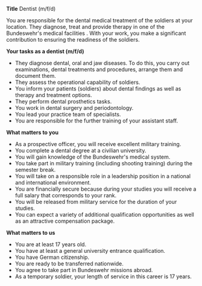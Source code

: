 **Title**
Dentist (m/f/d)

You are responsible for the dental medical treatment of the soldiers at your location. They diagnose, treat and provide therapy in one of the Bundeswehr's medical facilities . With your work, you make a significant contribution to ensuring the readiness of the soldiers.

**Your tasks as a dentist (m/f/d)**

-	They diagnose dental, oral and jaw diseases. To do this, you carry out examinations, dental treatments and procedures, arrange them and document them.
-	They assess the operational capability of soldiers.
-	You inform your patients (soldiers) about dental findings as well as therapy and treatment options.
-	They perform dental prosthetics tasks.
-	You work in dental surgery and periodontology.
-	You lead your practice team of specialists.
-	You are responsible for the further training of your assistant staff.

**What matters to you**

-	As a prospective officer, you will receive excellent military training.
-	You complete a dental degree at a civilian university.
-	You will gain knowledge of the Bundeswehr's medical system.
-	You take part in military training (including shooting training) during the semester break.
-	You will take on a responsible role in a leadership position in a national and international environment.
-	You are financially secure because during your studies you will receive a full salary that corresponds to your rank.
-	You will be released from military service for the duration of your studies.
-	You can expect a variety of additional qualification opportunities as well as an attractive compensation package.

**What matters to us**

-	You are at least 17 years old.
-	You have at least a general university entrance qualification.
-	You have German citizenship.
-	You are ready to be transferred nationwide.
-	You agree to take part in Bundeswehr missions abroad.
-	As a temporary soldier, your length of service in this career is 17 years.
